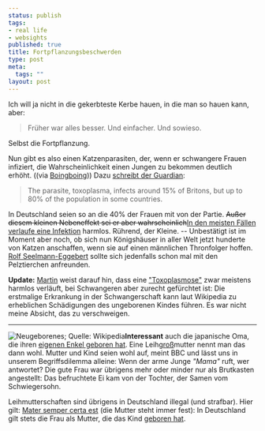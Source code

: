 ```yaml
--- 
status: publish
tags: 
- real life
- websights
published: true
title: Fortpflanzungsbeschwerden
type: post
meta: 
  tags: ""
layout: post
---
```

Ich will ja nicht in die gekerbteste Kerbe hauen, in die man so hauen kann, aber:

<blockquote>Früher war alles besser. Und einfacher. Und sowieso.</blockquote>

Selbst die Fortpflanzung.

Nun gibt es also einen Katzenparasiten, der, wenn er schwangere Frauen infiziert, die Wahrscheinlichkeit einen Jungen zu bekommen deutlich erhöht. ((via <a href="http://feeds.feedburner.com/~r/boingboing/iBag/~3/36456224/cat_parasite_leads_t.html">Boingboing</a>)) Dazu <a href="http://www.guardian.co.uk/science/story/0,,1920165,00.html">schreibt der Guardian</a>:

<blockquote>The parasite, toxoplasma, infects around 15% of Britons, but up to 80% of the population in some countries.</blockquote>

In Deutschland seien so an die 40% der Frauen mit von der Partie. <del datetime="2006-10-31T23:24:24+00:00">Außer diesem kleinen Nebeneffekt sei er aber wahrscheinlich</del><ins datetime="2006-10-31T23:24:24+00:00">In den meisten Fällen verlaufe eine Infektion</ins> harmlos. Rührend, der Kleine. -- Unbestätigt ist im Moment aber noch, ob sich nun Königshäuser in aller Welt jetzt hunderte von Katzen anschaffen, wenn sie auf einen männlichen Thronfolger hoffen. <a href="http://de.wikipedia.org/wiki/Rolf_Seelmann-Eggebert">Rolf Seelmann-Eggebert</a> sollte sich jedenfalls schon mal mit den Pelztierchen anfreunden.

<strong>Update:</strong> <a href="http://binblog.de/">Martin</a> weist darauf hin, dass eine <a href="http://de.wikipedia.org/wiki/Toxoplasmose">"Toxoplasmose"</a> zwar meistens harmlos verläuft, bei Schwangeren aber zurecht gefürchtet ist: Die erstmalige Erkrankung in der Schwangerschaft kann laut Wikipedia zu erheblichen Schädigungen des ungeborenen Kindes führen. Es war nicht meine Absicht, das zu verschweigen.

<hr />

<img id="image716" src="http://fredericiana.de/uploads/2006/10/neugeborenes.jpg" alt="Neugeborenes; Quelle: Wikipedia" class="alignright" /><strong>Interessant</strong> auch die japanische Oma, die ihren <a href="http://news.bbc.co.uk/2/hi/asia-pacific/6052584.stm">eigenen Enkel geboren hat</a>. Eine Leih<ins>groß</ins>mutter nennt man das dann wohl. Mutter und Kind seien wohl auf, meint BBC und lässt uns in unserem Begriffsdilemma alleine: Wenn der arme Junge <em>"Mama"</em> ruft, wer antwortet? Die gute Frau war übrigens mehr oder minder nur als Brutkasten angestellt: Das befruchtete Ei kam von der Tochter, der Samen vom Schwiegersohn.

Leihmutterschaften sind übrigens in Deutschland illegal (und strafbar). Hier gilt: <a href="http://de.wikipedia.org/wiki/Mater_semper_certa_est">Mater semper certa est</a> (die Mutter steht immer fest): In Deutschland gilt stets die Frau als Mutter, die das Kind <a href="http://dejure.org/gesetze/BGB/1591.html">geboren hat</a>.
